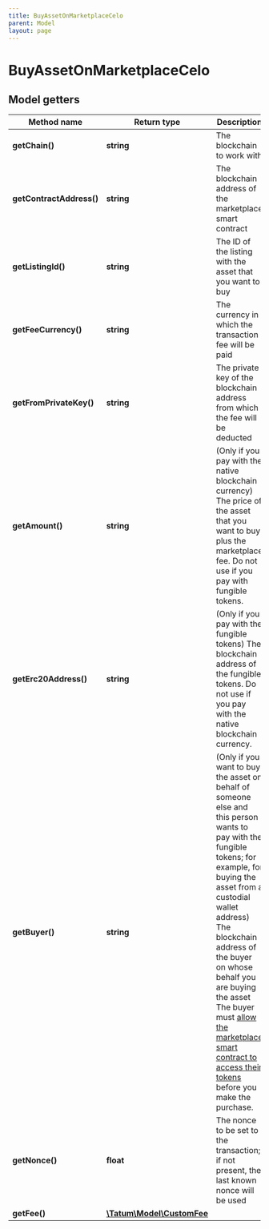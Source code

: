 ```yaml
---
title: BuyAssetOnMarketplaceCelo
parent: Model
layout: page
---
```


# BuyAssetOnMarketplaceCelo

## Model getters

Method name | Return type | Description | Notes
------------ | ------------- | ------------- | -------------
**getChain()** | **string** | The blockchain to work with | ex.: `CELO`
**getContractAddress()** | **string** | The blockchain address of the marketplace smart contract | ex.: `0x687422eEA2cB73B5d3e242bA5456b782919AFc85`
**getListingId()** | **string** | The ID of the listing with the asset that you want to buy | ex.: `null`
**getFeeCurrency()** | **string** | The currency in which the transaction fee will be paid | ex.: `null`
**getFromPrivateKey()** | **string** | The private key of the blockchain address from which the fee will be deducted | ex.: `0x05e150c73f1920ec14caa1e0b6aa09940899678051a78542840c2668ce5080c2`
**getAmount()** | **string** | (Only if you pay with the native blockchain currency) The price of the asset that you want to buy plus the marketplace fee. Do not use if you pay with fungible tokens. | ex.: `1` [optional]
**getErc20Address()** | **string** | (Only if you pay with the fungible tokens) The blockchain address of the fungible tokens. Do not use if you pay with the native blockchain currency. | ex.: `0x687422eEA2cB73B5d3e242bA5456b782919AFc85` [optional]
**getBuyer()** | **string** | (Only if you want to buy the asset on behalf of someone else and this person wants to pay with the fungible tokens; for example, for buying the asset from a custodial wallet address) The blockchain address of the buyer on whose behalf you are buying the asset<br/>The buyer must <a href="https://apidoc.tatum.io/tag/Fungible-Tokens-(ERC-20-or-compatible)#operation/Erc20Approve" target="_blank">allow the marketplace smart contract to access their tokens</a> before you make the purchase. | ex.: `0x587422eEA2cB73B5d3e242bA5456b782919AFc85` [optional]
**getNonce()** | **float** | The nonce to be set to the transaction; if not present, the last known nonce will be used | ex.: `1` [optional]
**getFee()** | [**\Tatum\Model\CustomFee**](../CustomFee) |  | ex.: `null` [optional]

